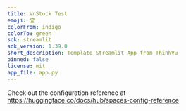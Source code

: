 ```yaml
---
title: VnStock Test
emoji: 🏆
colorFrom: indigo
colorTo: green
sdk: streamlit
sdk_version: 1.39.0
short_description: Template Streamlit App from ThinhVu
pinned: false
license: mit
app_file: app.py
---
```


Check out the configuration reference at https://huggingface.co/docs/hub/spaces-config-reference
